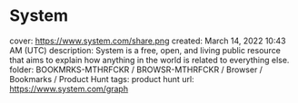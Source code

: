 # System

cover: https://www.system.com/share.png
created: March 14, 2022 10:43 AM (UTC)
description: System is a free, open, and living public resource that aims to explain how anything in the world is related to everything else.
folder: BOOKMRKS-MTHRFCKR / BROWSR-MTHRFCKR / Browser / Bookmarks / Product Hunt
tags: product hunt
url: https://www.system.com/graph